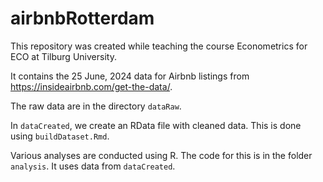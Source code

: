 # airbnbRotterdam
 
This repository was created while teaching the course Econometrics for ECO at Tilburg University.

It contains the 25 June, 2024 data for Airbnb listings from https://insideairbnb.com/get-the-data/.

The raw data are in the directory `dataRaw`.

In `dataCreated`, we create an RData file with cleaned data. This is done using `buildDataset.Rmd`.

Various analyses are conducted using R. The code for this is in the folder `analysis`. It uses data from `dataCreated`.